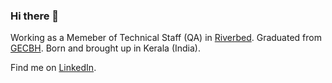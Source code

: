 ### Hi there 👋
Working as a Memeber of Technical Staff (QA) in [Riverbed](https://www.riverbed.com/). Graduated from [GECBH](http://www.gecbh.ac.in/). Born and brought up in Kerala (India).

<!-- Currently engaged as a SDET for a [Cohesity product](https://www.cohesity.com/resource-assets/datasheets/Cohesity-Imanis-Datasheet.pdf) -->

Find me on [LinkedIn](https://www.linkedin.com/in/felix-raj/).

<!--
**Felix-Raj/Felix-Raj** is a ✨ _special_ ✨ repository because its `README.md` (this file) appears on your GitHub profile.

Here are some ideas to get you started:

- 🔭 I’m currently working on ...
- 🌱 I’m currently learning ...
- 👯 I’m looking to collaborate on ...
- 🤔 I’m looking for help with ...
- 💬 Ask me about ...
- 📫 How to reach me: ...
- 😄 Pronouns: ...
- ⚡ Fun fact: ...
-->
